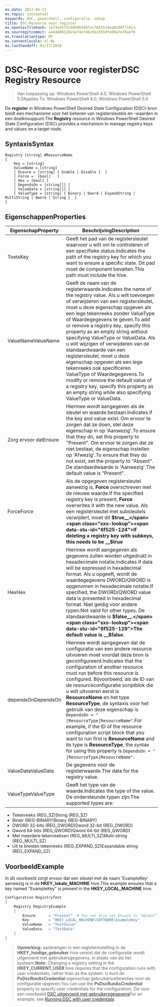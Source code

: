 ```yaml
---
ms.date: 2017-06-12
ms.topic: conceptual
keywords: DSC, powershell, configuratie, setup
title: DSC-Resource voor register
ms.openlocfilehash: 1e73e4275c0d9db5d8fac7641514ea8190f719ca
ms.sourcegitcommit: a444406120e5af4e746cbbc0558fe89a7e78aef6
ms.translationtype: MT
ms.contentlocale: nl-NL
ms.lasthandoff: 01/17/2018
---
```

# <a name="dsc-registry-resource"></a><span data-ttu-id="6f525-103">DSC-Resource voor register</span><span class="sxs-lookup"><span data-stu-id="6f525-103">DSC Registry Resource</span></span>

> <span data-ttu-id="6f525-104">Van toepassing op: Windows PowerShell 4.0, Windows PowerShell 5.0</span><span class="sxs-lookup"><span data-stu-id="6f525-104">Applies To: Windows PowerShell 4.0, Windows PowerShell 5.0</span></span>

<span data-ttu-id="6f525-105">De **register** in Windows PowerShell Desired State Configuration (DSC)-bron biedt een mechanisme voor het beheren van registersleutels en -waarden in een doelknooppunt.</span><span class="sxs-lookup"><span data-stu-id="6f525-105">The **Registry** resource in Windows PowerShell Desired State Configuration (DSC) provides a mechanism to manage registry keys and values on a target node.</span></span>

## <a name="syntax"></a><span data-ttu-id="6f525-106">Syntaxis</span><span class="sxs-lookup"><span data-stu-id="6f525-106">Syntax</span></span>

```
Registry [string] #ResourceName
{
    Key = [string]
    ValueName = [string]
    [ Ensure = [string] { Enable | Disable }  ]
    [ Force =  [bool]   ]
    [ Hex = [bool] ]
    [ DependsOn = [string[]] ]
    [ ValueData = [string[]] ]
    [ ValueType = [string] { Binary | Dword | ExpandString | MultiString | Qword | String }  ]
}
```

## <a name="properties"></a><span data-ttu-id="6f525-107">Eigenschappen</span><span class="sxs-lookup"><span data-stu-id="6f525-107">Properties</span></span>
|  <span data-ttu-id="6f525-108">Eigenschap</span><span class="sxs-lookup"><span data-stu-id="6f525-108">Property</span></span>  |  <span data-ttu-id="6f525-109">Beschrijving</span><span class="sxs-lookup"><span data-stu-id="6f525-109">Description</span></span>   | 
|---|---| 
| <span data-ttu-id="6f525-110">Toets</span><span class="sxs-lookup"><span data-stu-id="6f525-110">Key</span></span>| <span data-ttu-id="6f525-111">Geeft het pad van de registersleutel waarvoor u wilt om te controleren of een specifieke status.</span><span class="sxs-lookup"><span data-stu-id="6f525-111">Indicates the path of the registry key for which you want to ensure a specific state.</span></span> <span data-ttu-id="6f525-112">Dit pad moet de component bevatten.</span><span class="sxs-lookup"><span data-stu-id="6f525-112">This path must include the hive.</span></span>| 
| <span data-ttu-id="6f525-113">ValueName</span><span class="sxs-lookup"><span data-stu-id="6f525-113">ValueName</span></span>| <span data-ttu-id="6f525-114">Geeft de naam van de registerwaarde.</span><span class="sxs-lookup"><span data-stu-id="6f525-114">Indicates the name of the registry value.</span></span> <span data-ttu-id="6f525-115">Als u wilt toevoegen of verwijderen van een registersleutel, moet u deze eigenschap opgeven als een lege tekenreeks zonder ValueType of Waardegegevens te geven.</span><span class="sxs-lookup"><span data-stu-id="6f525-115">To add or remove a registry key, specify this property as an empty string without specifying ValueType or ValueData.</span></span> <span data-ttu-id="6f525-116">Als u wilt wijzigen of verwijderen van de standaardwaarde van een registersleutel, moet u deze eigenschap opgeven als een lege tekenreeks ook specificeren ValueType of Waardegegevens.</span><span class="sxs-lookup"><span data-stu-id="6f525-116">To modify or remove the default value of a registry key, specify this property as an empty string while also specifying ValueType or ValueData.</span></span>| 
| <span data-ttu-id="6f525-117">Zorg ervoor dat</span><span class="sxs-lookup"><span data-stu-id="6f525-117">Ensure</span></span>| <span data-ttu-id="6f525-118">Hiermee wordt aangegeven als de sleutel en waarde bestaan.</span><span class="sxs-lookup"><span data-stu-id="6f525-118">Indicates if the key and value exist.</span></span> <span data-ttu-id="6f525-119">Om ervoor te zorgen dat ze doen, stel deze eigenschap in op 'Aanwezig'.</span><span class="sxs-lookup"><span data-stu-id="6f525-119">To ensure that they do, set this property to "Present".</span></span> <span data-ttu-id="6f525-120">Om ervoor te zorgen dat ze niet bestaat, de eigenschap instellen op 'Afwezig'.</span><span class="sxs-lookup"><span data-stu-id="6f525-120">To ensure that they do not exist, set the property to "Absent".</span></span> <span data-ttu-id="6f525-121">De standaardwaarde is 'Aanwezig'.</span><span class="sxs-lookup"><span data-stu-id="6f525-121">The default value is "Present".</span></span>| 
| <span data-ttu-id="6f525-122">Force</span><span class="sxs-lookup"><span data-stu-id="6f525-122">Force</span></span>| <span data-ttu-id="6f525-123">Als de opgegeven registersleutel aanwezig is, __Force__ overschreven met de nieuwe waarde.</span><span class="sxs-lookup"><span data-stu-id="6f525-123">If the specified registry key is present, __Force__ overwrites it with the new value.</span></span> <span data-ttu-id="6f525-124">Als een registersleutel met subsleutels verwijdert, moet dit __$true__</span><span class="sxs-lookup"><span data-stu-id="6f525-124">If deleting a registry key with subkeys, this needs to be __$true__</span></span>| 
| <span data-ttu-id="6f525-125">Hex</span><span class="sxs-lookup"><span data-stu-id="6f525-125">Hex</span></span>| <span data-ttu-id="6f525-126">Hiermee wordt aangegeven als gegevens zullen worden uitgedrukt in hexadecimale notatie.</span><span class="sxs-lookup"><span data-stu-id="6f525-126">Indicates if data will be expressed in hexadecimal format.</span></span> <span data-ttu-id="6f525-127">Als u opgeeft, wordt de waardegegevens DWORD/QWORD is opgenomen in hexadecimale notatie.</span><span class="sxs-lookup"><span data-stu-id="6f525-127">If specified, the DWORD/QWORD value data is presented in hexadecimal format.</span></span> <span data-ttu-id="6f525-128">Niet geldig voor andere typen.</span><span class="sxs-lookup"><span data-stu-id="6f525-128">Not valid for other types.</span></span> <span data-ttu-id="6f525-129">De standaardwaarde is __$false__.</span><span class="sxs-lookup"><span data-stu-id="6f525-129">The default value is __$false__.</span></span>| 
| <span data-ttu-id="6f525-130">dependsOn</span><span class="sxs-lookup"><span data-stu-id="6f525-130">DependsOn</span></span>| <span data-ttu-id="6f525-131">Hiermee wordt aangegeven dat de configuratie van een andere resource uitvoeren moet voordat deze bron is geconfigureerd.</span><span class="sxs-lookup"><span data-stu-id="6f525-131">Indicates that the configuration of another resource must run before this resource is configured.</span></span> <span data-ttu-id="6f525-132">Bijvoorbeeld, als de ID van de resourceconfiguratie scriptblok die u wilt uitvoeren eerst is __ResourceName__ en het type __ResourceType__, de syntaxis voor het gebruik van deze eigenschap is `DependsOn = "[ResourceType]ResourceName"`.</span><span class="sxs-lookup"><span data-stu-id="6f525-132">For example, if the ID of the resource configuration script block that you want to run first is __ResourceName__ and its type is __ResourceType__, the syntax for using this property is `DependsOn = "[ResourceType]ResourceName"`.</span></span>| 
| <span data-ttu-id="6f525-133">ValueData</span><span class="sxs-lookup"><span data-stu-id="6f525-133">ValueData</span></span>| <span data-ttu-id="6f525-134">De gegevens voor de registerwaarde.</span><span class="sxs-lookup"><span data-stu-id="6f525-134">The data for the registry value.</span></span>| 
| <span data-ttu-id="6f525-135">ValueType</span><span class="sxs-lookup"><span data-stu-id="6f525-135">ValueType</span></span>| <span data-ttu-id="6f525-136">Geeft het type van de waarde.</span><span class="sxs-lookup"><span data-stu-id="6f525-136">Indicates the type of the value.</span></span> <span data-ttu-id="6f525-137">De ondersteunde typen zijn:</span><span class="sxs-lookup"><span data-stu-id="6f525-137">The supported types are:</span></span> 
<ul><li><span data-ttu-id="6f525-138">Tekenreeks (REG_SZ)</span><span class="sxs-lookup"><span data-stu-id="6f525-138">String (REG_SZ)</span></span></li>


<li><span data-ttu-id="6f525-139">Binair (REG-BINARY)</span><span class="sxs-lookup"><span data-stu-id="6f525-139">Binary (REG-BINARY)</span></span></li>


<li><span data-ttu-id="6f525-140">DWORD 32-bits (REG_DWORD)</span><span class="sxs-lookup"><span data-stu-id="6f525-140">Dword 32-bit (REG_DWORD)</span></span></li>


<li><span data-ttu-id="6f525-141">Qword 64-bits (REG_QWORD)</span><span class="sxs-lookup"><span data-stu-id="6f525-141">Qword 64-bit (REG_QWORD)</span></span></li>


<li><span data-ttu-id="6f525-142">Met meerdere tekenreeksen (REG_MULTI_SZ)</span><span class="sxs-lookup"><span data-stu-id="6f525-142">Multi-string (REG_MULTI_SZ)</span></span></li>


<li><span data-ttu-id="6f525-143">Uit te breiden tekenreeks (REG_EXPAND_SZ)</span><span class="sxs-lookup"><span data-stu-id="6f525-143">Expandable string (REG_EXPAND_SZ)</span></span></li></ul>

## <a name="example"></a><span data-ttu-id="6f525-144">Voorbeeld</span><span class="sxs-lookup"><span data-stu-id="6f525-144">Example</span></span>
<span data-ttu-id="6f525-145">In dit voorbeeld zorgt ervoor dat een sleutel met de naam 'ExampleKey' aanwezig is in de **HKEY\_lokale\_MACHINE** hive.</span><span class="sxs-lookup"><span data-stu-id="6f525-145">This example ensures that a key named "ExampleKey" is present in the **HKEY\_LOCAL\_MACHINE** hive.</span></span>
```powershell
Configuration RegistryTest
{
    Registry RegistryExample
    {
        Ensure      = "Present"  # You can also set Ensure to "Absent"
        Key         = "HKEY_LOCAL_MACHINE\SOFTWARE\ExampleKey"
        ValueName   = "TestValue"
        ValueData   = "TestData"
    }
}
```

><span data-ttu-id="6f525-146">**Opmerking:** aanbrengen in een registerinstelling in de **HKEY\_huidige\_gebruiker** hive vereist dat de configuratie wordt uitgevoerd met gebruikersgegevens, in plaats van als het systeem.</span><span class="sxs-lookup"><span data-stu-id="6f525-146">**Note:** Changing a registry setting in the **HKEY\_CURRENT\_USER** hive requires that the configuration runs with user credentials, rather than as the system.</span></span>
><span data-ttu-id="6f525-147">U kunt de **PsDscRunAsCredential** eigenschap gebruikersreferenties voor de configuratie opgeven.</span><span class="sxs-lookup"><span data-stu-id="6f525-147">You can use the **PsDscRunAsCredential** property to specify user credentials for the configuration.</span></span> <span data-ttu-id="6f525-148">Zie voor een voorbeeld [DSC uitgevoerd met gebruikersgegevens](runAsUser.md)</span><span class="sxs-lookup"><span data-stu-id="6f525-148">For an example, see [Running DSC with user credentials](runAsUser.md)</span></span>



